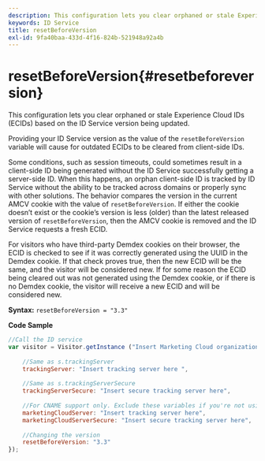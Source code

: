 ```yaml
---
description: This configuration lets you clear orphaned or stale Experience Cloud IDs (ECIDs) based on the ID Service version being updated.
keywords: ID Service
title: resetBeforeVersion
exl-id: 9fa40baa-433d-4f16-824b-521948a92a4b
---
```

# resetBeforeVersion{#resetbeforeversion}

This configuration lets you clear orphaned or stale Experience Cloud IDs (ECIDs) based on the ID Service version being updated.

Providing your ID Service version as the value of the `resetBeforeVersion` variable will cause for outdated ECIDs to be cleared from client-side IDs.

Some conditions, such as session timeouts, could sometimes result in a client-side ID being generated without the ID Service successfully getting a server-side ID. When this happens, an orphan client-side ID is tracked by ID Service without the ability to be tracked across domains or properly sync with other solutions. The behavior compares the version in the current AMCV cookie with the value of `resetBeforeVersion`. If either the cookie doesn’t exist or the cookie’s version is less (older) than the latest released version of `resetBeforeVersion`, then the AMCV cookie is removed and the ID Service requests a fresh ECID.

For visitors who have third-party Demdex cookies on their browser, the ECID is checked to see if it was correctly generated using the UUID in the Demdex cookie. If that check proves true, then the new ECID will be the same, and the visitor will be considered new. If for some reason the ECID being cleared out was not generated using the Demdex cookie, or if there is no Demdex cookie, the visitor will receive a new ECID and will be considered new.

**Syntax:** `resetBeforeVersion = "3.3"`

**Code Sample**

```js
//Call the ID service 
var visitor = Visitor.getInstance ("Insert Marketing Cloud organization ID here", { 
  
    //Same as s.trackingServer 
    trackingServer: "Insert tracking server here ", 
  
    //Same as s.trackingServerSecure 
    trackingServerSecure: "Insert secure tracking server here", 
  
    //For CNAME support only. Exclude these variables if you're not using CNAME 
    marketingCloudServer: "Insert tracking server here", 
    marketingCloudServerSecure: "Insert secure tracking server here", 
  
    //Changing the version 
    resetBeforeVersion: "3.3" 
});
```
